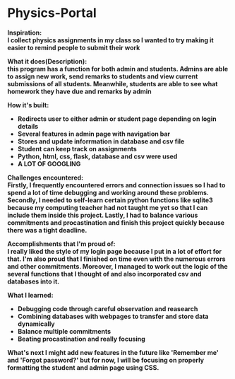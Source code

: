 # Physics-Portal

<b>Inspiration:
<br>
I collect physics assignments in my class so I wanted to try making it easier to remind people to submit their work

<b>What it does(Description):
<br>
this program has a function for both admin and students. Admins are able to assign new work, send remarks to students and view current submissions of all students. Meanwhile, students are able to see what homework they have due and remarks by admin

<b> How it's built:
<br>
<ul>
    <li>Redirects user to either admin or student page depending on login details</li>
    <li>Several features in admin page with navigation bar</li>
    <li>Stores and update inforrmation in database and csv file</li>
    <li>Student can keep track on assignments</li>
    <li>Python, html, css, flask, database and csv were used</li>
    <li>A LOT OF GOOGLING</li>
</ul>

<b> Challenges encountered:
<br>
Firstly, I frequently encountered errors and connection issues so I had to spend a lot of time debugging and working around these problems. Secondly, I needed to self-learn certain python functions like sqlite3 because my computing teacher had not taught me yet so that I can include them inside this project. Lastly, I had to balance various commitments and procastination and finish this project quickly because there was a tight deadline.

<b> Accomplishments that I'm proud of:
<br>
I really liked the style of my login page because I put in a lot of effort for that. I'm also proud that I finished on time even with the numerous errors and other commitments. Moreover, I managed to work out the logic of the several functions that I thought of and also incorporated csv and databases into it.

<b> What I learned:
<br>
<ul>
  <li>Debugging code through careful observation and reasearch</li>
  <li>Combining databases with webpages to transfer and store data dynamically </li>
  <li>Balance multiple commitments</li>
  <li>Beating procastination and really focusing</li>
</ul>

<b> What's next
I might add new features in the future like 'Remember me' and 'Forgot password?' but for now, I will be focusing on properly formatting the student and admin page using CSS. 
